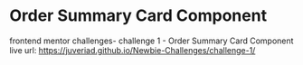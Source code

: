 # Order Summary Card Component
frontend mentor challenges- challenge 1 - Order Summary Card Component live url: https://juveriad.github.io/Newbie-Challenges/challenge-1/

